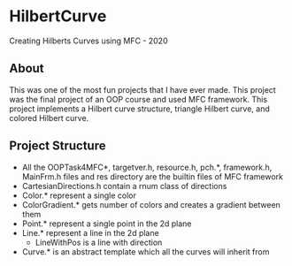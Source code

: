 # HilbertCurve
Creating Hilberts Curves using MFC - 2020

## About
This was one of the most fun projects that I have ever made.
This project was the final project of an OOP course and used MFC framework.
This project implements a Hilbert curve structure, triangle Hilbert curve, and colored Hilbert curve.

## Project Structure
* All the OOPTask4MFC*, targetver.h, resource.h, pch.*, framework.h, MainFrm.h files and res directory are the builtin files of MFC framework
* CartesianDirections.h contain a rnum class of directions
* Color.* represent a single color
* ColorGradient.* gets number of colors and creates a gradient between them
* Point.* represent a single point in the 2d plane
* Line.* represent a line in the 2d plane
  * LineWithPos is a line with direction
* Curve.* is an abstract template which all the curves will inherit from
  
